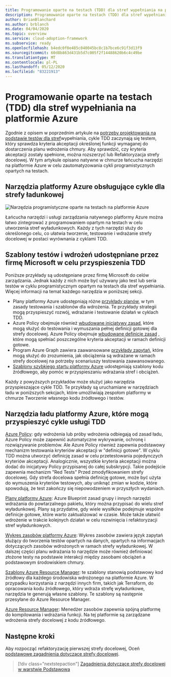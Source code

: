 ```yaml
---
title: Programowanie oparte na testach (TDD) dla stref wypełniania na platformie Azure.
description: Programowanie oparte na testach (TDD) dla stref wypełniania na platformie Azure.
author: BrianBlanchard
ms.author: brblanch
ms.date: 04/04/2020
ms.topic: overview
ms.service: cloud-adoption-framework
ms.subservice: ready
ms.openlocfilehash: b4edc0f0e485c040045bc8c1b7bce6c91f3d13f9
ms.sourcegitcommit: 60d8b863d431b5d7c005f2f14488620b6c4c49be
ms.translationtype: MT
ms.contentlocale: pl-PL
ms.lasthandoff: 05/12/2020
ms.locfileid: "83221913"
---
```

# <a name="test-driven-development-tdd-for-landing-zones-in-azure"></a>Programowanie oparte na testach (TDD) dla stref wypełniania na platformie Azure

Zgodnie z opisem w poprzednim artykule na [potrzeby projektowania na podstawie testów dla stref](./test-driven-development.md)wypełniania, cykle TDD zaczynają się testem, który sprawdza kryteria akceptacji określonej funkcji wymaganej do dostarczenia planu wdrożenia chmury. Aby sprawdzić, czy kryteria akceptacji zostały spełnione, można rozszerzyć lub Refaktoryzacja strefy docelowej. W tym artykule opisano natywne w chmurze łańcucha narzędzi na platformie Azure w celu zautomatyzowania cykli programistycznych opartych na testach.

## <a name="azure-tools-to-support-landing-zone-tdd-cycles"></a>Narzędzia platformy Azure obsługujące cykle dla strefy ładunkowej

![Narzędzia programistyczne oparte na testach na platformie Azure](../../_images/ready/azure-tdd-tools.png)

Łańcucha narzędzi i usługi zarządzania natywnego platformy Azure można łatwo zintegrować z programowaniem opartym na testach w celu utworzenia stref wyładunkowych. Każdy z tych narzędzi służy do określonego celu, co ułatwia tworzenie, testowanie i wdrażanie strefy docelowej w postaci wyrównania z cyklami TDD.

## <a name="microsoft-provided-test-and-deployment-templates-to-accelerate-tdd"></a>Szablony testów i wdrożeń udostępniane przez firmę Microsoft w celu przyspieszenia TDD

Poniższe przykłady są udostępniane przez firmę Microsoft do celów zarządzania. Jednak każdy z nich może być używany jako test lub seria testów w cyklu programistycznym opartym na testach dla stref wypełniania. Więcej informacji na temat każdego narzędzia w poniższej sekcji.

- Plany platformy Azure udostępniają różne [przykłady planów](https://docs.microsoft.com/azure/governance/blueprints/samples), w tym zasady testowania i szablonów dla wdrożenia. Te przykłady strategii mogą przyspieszyć rozwój, wdrażanie i testowanie działań w cyklach TDD.
- Azure Policy obejmuje również [wbudowane inicjatywy zasad](https://docs.microsoft.com/azure/governance/policy/samples/built-in-initiatives), które mogą służyć do testowania i wymuszania pełnej definicji gotowej dla strefy docelowej. Azure Policy obejmuje [wbudowane definicje zasad](https://docs.microsoft.com/azure/governance/policy/samples/built-in-policies) , które mogą spełniać poszczególne kryteria akceptacji w ramach definicji gotowe.
- Program Azure Graph zawiera zaawansowane [przykłady zapytań](https://docs.microsoft.com/azure/governance/resource-graph/samples/advanced), które mogą służyć do zrozumienia, jak obciążenia są wdrażane w ramach strefy docelowej na potrzeby scenariuszy testowania zaawansowanego.
- [Szablony szybkiego startu platformy Azure](https://azure.microsoft.com/resources/templates) udostępniają szablony kodu źródłowego, aby pomóc w przyspieszaniu wdrażania stref i obciążeń.

Każdy z powyższych przykładów może służyć jako narzędzia przyspieszające cykle TDD. Te przykłady są uruchamiane w narzędziach ładu w poniższych sekcjach, które umożliwiają zespołom platformy w chmurze Tworzenie własnego kodu źródłowego i testów.

## <a name="azure-governance-tools-that-can-accelerate-tdd-cycles"></a>Narzędzia ładu platformy Azure, które mogą przyspieszyć cykle usługi TDD

[Azure Policy](https://docs.microsoft.com/azure/governance/policy): gdy wdrożenia lub próby wdrożenia odbiegają od zasad ładu, Azure Policy może zapewnić automatyczne wykrywanie, ochronę i rozwiązywanie problemów. Ale Azure Policy również zapewnia podstawowy mechanizm testowania kryteriów akceptacji w "definicji gotowe". W cyklu TDD można utworzyć definicję zasad w celu przetestowania pojedynczych kryteriów akceptacji. Analogicznie, wszystkie kryteria akceptacji można dodać do inicjatywy Policy przypisanej do całej subskrypcji. Takie podejście zapewnia mechanizm "Red Tests" Przed zmodyfikowaniem strefy docelowej. Gdy strefa docelowa spełnia definicję gotowe, może być użyta do wymuszenia kryteriów testowych, aby uniknąć zmian w kodzie, które spowodują, że test zakończy się niepowodzeniem w przyszłych wydaniach.

[Plany platformy Azure](https://docs.microsoft.com/azure/governance/blueprints): Azure Blueprint zasad grupy i innych narzędzi wdrażania do powtarzalnego pakietu, który można przypisać do wielu stref wyładunkowej. Plany są przydatne, gdy wiele wysiłków podejmuje wspólne definicje gotowe, które warto zaktualizować w czasie. Może także ułatwić wdrożenie w trakcie kolejnych działań w celu rozwinięcia i refaktoryzacji stref wyładunkowych.

[Wykres zasobów platformy Azure](https://docs.microsoft.com/azure/governance/resource-graph): Wykres zasobów zawiera język zapytań służący do tworzenia testów opartych na danych, opartych na informacjach dotyczących zasobów wdrożonych w ramach strefy wyładunkowej. W dalszej części planu wdrażania to narzędzie może również definiować złożone testy na podstawie interakcji między zasobami obciążeń a podstawowym środowiskiem chmury.

[Szablony Azure Resource Manager](https://docs.microsoft.com/azure/azure-resource-manager/templates/overview): te szablony stanowią podstawowy kod źródłowy dla każdego środowiska wdrożonego na platformie Azure. W przypadku korzystania z narzędzi innych firm, takich jak Terraform, do opracowania kodu źródłowego, który wdraża strefę wyładunkowe, narzędzia te generują własne szablony. Te szablony są następnie przesyłane do Azure Resource Manager.

[Azure Resource Manager](https://docs.microsoft.com/azure/azure-resource-manager/management/overview): Menedżer zasobów zapewnia spójną platformę do kompilowania i wdrażania funkcji. Na tej platformie są zarządzane wdrożenia strefy docelowej z kodu źródłowego.

## <a name="next-steps"></a>Następne kroki

Aby rozpocząć refaktoryzację pierwszej strefy docelowej, Oceń [podstawowe zagadnienia dotyczące strefy docelowej](./basic-considerations.md).

> [!div class="nextstepaction"]
> [Zagadnienia dotyczące strefy docelowej w warstwie Podstawowa](./basic-considerations.md)
